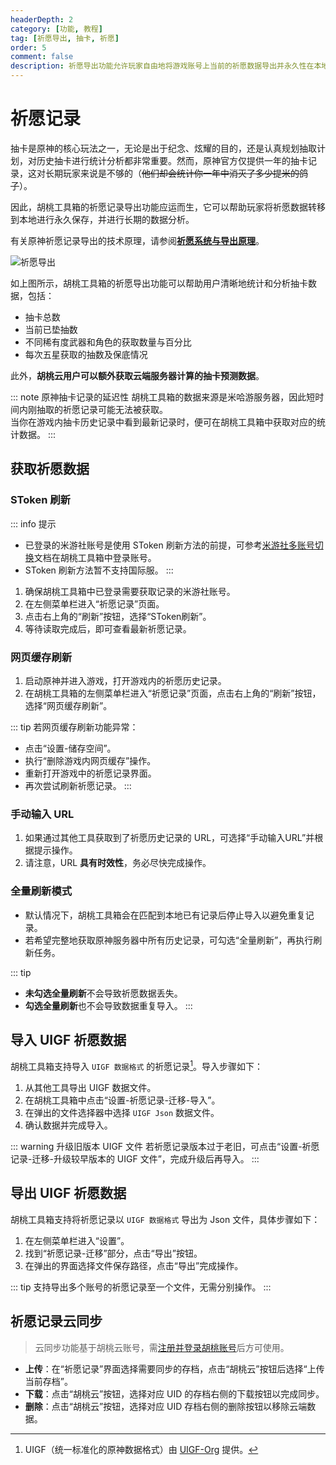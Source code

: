 ```yaml
---
headerDepth: 2
category: [功能, 教程]
tag: [祈愿导出, 抽卡, 祈愿]
order: 5
comment: false
description: 祈愿导出功能允许玩家自由地将游戏账号上当前的祈愿数据导出并永久性在本地储存并备份，通过长久的数据积累进行数据追踪和祈愿数据分析。
---
```


# 祈愿记录

抽卡是原神的核心玩法之一，无论是出于纪念、炫耀的目的，还是认真规划抽取计划，对历史抽卡进行统计分析都非常重要。然而，原神官方仅提供一年的抽卡记录，这对长期玩家来说是不够的（~~他们却会统计你一年中消灭了多少提米的鸽子~~）。

因此，胡桃工具箱的祈愿记录导出功能应运而生，它可以帮助玩家将祈愿数据转移到本地进行永久保存，并进行长期的数据分析。

有关原神祈愿记录导出的技术原理，请参阅[**祈愿系统与导出原理**](../advanced/Gacha-system-and-export-principal.html)。

![祈愿导出](https://img.alicdn.com/imgextra/i2/1797064093/O1CN01otuXYg1g6e0wnNwX2_!!1797064093.png_.webp)

如上图所示，胡桃工具箱的祈愿导出功能可以帮助用户清晰地统计和分析抽卡数据，包括：

- 抽卡总数
- 当前已垫抽数
- 不同稀有度武器和角色的获取数量与百分比
- 每次五星获取的抽数及保底情况

此外，**胡桃云用户可以额外获取云端服务器计算的抽卡预测数据**。

::: note 原神抽卡记录的延迟性
胡桃工具箱的数据来源是米哈游服务器，因此短时间内刚抽取的祈愿记录可能无法被获取。  
当你在游戏内抽卡历史记录中看到最新记录时，便可在胡桃工具箱中获取对应的统计数据。
:::

## 获取祈愿数据

### SToken 刷新 <Badge text="推荐" type="tip" />

::: info 提示

- 已登录的米游社账号是使用 SToken 刷新方法的前提，可参考[米游社多账号切换](mhy-account-switch.md)文档在胡桃工具箱中登录账号。
- SToken 刷新方法暂不支持国际服。
  :::

1. 确保胡桃工具箱中已登录需要获取记录的米游社账号。
2. 在左侧菜单栏进入“祈愿记录”页面。
3. 点击右上角的“刷新”按钮，选择“SToken刷新”。
4. 等待读取完成后，即可查看最新祈愿记录。

### 网页缓存刷新 <Badge text="支持国际服" type="tip" />

1. 启动原神并进入游戏，打开游戏内的祈愿历史记录。
2. 在胡桃工具箱的左侧菜单栏进入“祈愿记录”页面，点击右上角的“刷新”按钮，选择“网页缓存刷新”。

::: tip 若网页缓存刷新功能异常：

- 点击“设置-储存空间”。
- 执行“删除游戏内网页缓存”操作。
- 重新打开游戏中的祈愿记录界面。
- 再次尝试刷新祈愿记录。
  :::

### 手动输入 URL <Badge text="支持国际服" type="tip" />

1. 如果通过其他工具获取到了祈愿历史记录的 URL，可选择“手动输入URL”并根据提示操作。
2. 请注意，URL **具有时效性**，务必尽快完成操作。

### 全量刷新模式

- 默认情况下，胡桃工具箱会在匹配到本地已有记录后停止导入以避免重复记录。
- 若希望完整地获取原神服务器中所有历史记录，可勾选“全量刷新”，再执行刷新任务。

::: tip

- **未勾选全量刷新**不会导致祈愿数据丢失。
- **勾选全量刷新**也不会导致数据重复导入。
  :::

## 导入 UIGF 祈愿数据 <Badge text="UIGF" type="info" />

胡桃工具箱支持导入 `UIGF 数据格式` 的祈愿记录[^UIGF-Org]。导入步骤如下：

1. 从其他工具导出 UIGF 数据文件。
2. 在胡桃工具箱中点击“设置-祈愿记录-迁移-导入”。
3. 在弹出的文件选择器中选择 `UIGF Json` 数据文件。
4. 确认数据并完成导入。

::: warning 升级旧版本 UIGF 文件
若祈愿记录版本过于老旧，可点击“设置-祈愿记录-迁移-升级较早版本的 UIGF 文件”，完成升级后再导入。
:::

## 导出 UIGF 祈愿数据 <Badge text="UIGF" type="info" />

胡桃工具箱支持将祈愿记录以 `UIGF 数据格式` 导出为 Json 文件，具体步骤如下：

1. 在左侧菜单栏进入“设置”。
2. 找到“祈愿记录-迁移”部分，点击“导出”按钮。
3. 在弹出的界面选择文件保存路径，点击“导出”完成操作。

::: tip
支持导出多个账号的祈愿记录至一个文件，无需分别操作。
:::

## 祈愿记录云同步

> 云同步功能基于胡桃云账号，需[注册并登录胡桃账号](hutao-settings.md#胡桃账号)后方可使用。

- **上传**：在“祈愿记录”界面选择需要同步的存档，点击“胡桃云”按钮后选择“上传当前存档”。
- **下载**：点击“胡桃云”按钮，选择对应 UID 的存档右侧的下载按钮以完成同步。
- **删除**：点击“胡桃云”按钮，选择对应 UID 存档右侧的删除按钮以移除云端数据。

[^UIGF-Org]: UIGF（统一标准化的原神数据格式）由 [UIGF-Org](https://uigf.org/) 提供。
